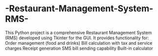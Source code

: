 # -Restaurant-Management-System-RMS-
This Python project is a comprehensive Restaurant Management System (RMS) developed using Tkinter for the GUI. It provides functionality for:  Order management (food and drinks)  Bill calculation with tax and service charges  Receipt generation  SMS bill sending capability  Built-in calculator
